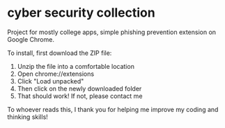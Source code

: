 # cyber security collection
Project for mostly college apps, simple phishing prevention extension on Google Chrome.

To install, first download the ZIP file:
  1. Unzip the file into a comfortable location
  2. Open chrome://extensions
  3. Click "Load unpacked"
  4. Then click on the newly downloaded folder
  5. That should work! If not, please contact me

To whoever reads this, I thank you for helping me improve my coding and thinking skills!
